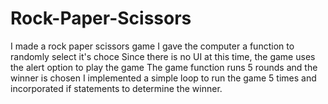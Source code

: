 # Rock-Paper-Scissors
I made a rock paper scissors game
I gave the computer a function to randomly select it's choce
Since there is no UI at this time, the game uses the alert option to play the game
The game function runs 5 rounds and the winner is chosen
I implemented a simple loop to run the game 5 times and incorporated if statements to determine the winner.